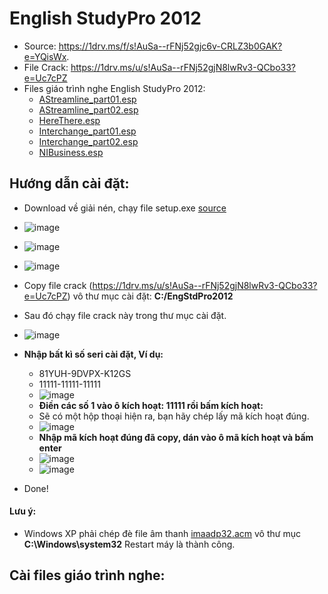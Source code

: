 # English StudyPro 2012
- Source: https://1drv.ms/f/s!AuSa--rFNj52gjc6v-CRLZ3b0GAK?e=YQisWx.
- File Crack: https://1drv.ms/u/s!AuSa--rFNj52gjN8lwRv3-QCbo33?e=Uc7cPZ
- Files giáo trình nghe English StudyPro 2012:
  - [AStreamline_part01.esp](https://1drv.ms/u/s!AuSa--rFNj52gjC6YudQSkhSv2ol?e=3yZuY9)
  - [AStreamline_part02.esp](https://1drv.ms/u/s!AuSa--rFNj52gi13hN7NpZ8qIjuQ?e=aRVrZL)
  - [HereThere.esp](https://1drv.ms/u/s!AuSa--rFNj52gi6tGpKI4rcmMBa3?e=DEhUEi)
  - [Interchange_part01.esp](https://1drv.ms/u/s!AuSa--rFNj52gjXFZmV4xOlYj0LK?e=SUdU3V)
  - [Interchange_part02.esp](https://1drv.ms/u/s!AuSa--rFNj52gjHTUTVQ_DB3cHob?e=OCg7CI)
  - [NIBusiness.esp](https://1drv.ms/u/s!AuSa--rFNj52gjI7MJF-eKSFYLcZ?e=QV5Syj)

## Hướng dẫn cài đặt: 
  - Download về giải nén, chạy file setup.exe [source](https://1drv.ms/f/s!AuSa--rFNj52gjc6v-CRLZ3b0GAK?e=YQisWx)
  - ![image](https://github.com/BsNgChiThanh/EnglishStudyPro2012/assets/82578024/024e9164-456a-44bd-ae85-4fa46905483f)
  - ![image](https://github.com/BsNgChiThanh/EnglishStudyPro2012/assets/82578024/fd671d4f-02de-4f13-8b25-677f0f785604)
  - ![image](https://github.com/BsNgChiThanh/EnglishStudyPro2012/assets/82578024/d8e10902-5ed1-4176-b134-d35aa3acdb08)


  - Copy file crack (https://1drv.ms/u/s!AuSa--rFNj52gjN8lwRv3-QCbo33?e=Uc7cPZ) vô thư mục cài đặt: **C:/EngStdPro2012**
  - Sau đó chạy file crack này trong thư mục cài đặt.
  - ![image](https://github.com/BsNgChiThanh/EnglishStudyPro2012/assets/82578024/638ed156-ace4-48a9-b53c-7b36d6c18c0a)
  - **Nhập bất kì số seri cài đặt, Ví dụ:**
    - 81YUH-9DVPX-K12GS
    - 11111-11111-11111
    - ![image](https://github.com/BsNgChiThanh/EnglishStudyPro2012/assets/82578024/74a43f25-b58f-40e4-8006-205dbee95e4e)   
    - **Điền các số 1 vào ô kích hoạt: 11111 rồi bấm kích hoạt:**
    - Sẽ có một hộp thoại hiện ra, bạn hãy chép lấy mã kích hoạt đúng.
    - ![image](https://github.com/BsNgChiThanh/EnglishStudyPro2012/assets/82578024/031c3a08-1962-480d-9a7a-66147556d705)
    - **Nhập mã kích hoạt đúng đã copy, dán vào ô mã kích hoạt và bấm enter**
    - ![image](https://github.com/BsNgChiThanh/EnglishStudyPro2012/assets/82578024/b895ab33-8ded-4c51-a4f3-9b42bc6e8179)
    - ![image](https://github.com/BsNgChiThanh/EnglishStudyPro2012/assets/82578024/6c97e362-6a9d-4337-aab2-a0ee714e59d5) 
  - Done!

#### Lưu ý:
  - Windows XP phải chép đè file âm thanh [imaadp32.acm](https://1drv.ms/u/s!AuSa--rFNj52gi_FqDijHa26c1-c?e=pFeioH) vô thư mục **C:\Windows\system32** Restart máy là thành công.

## Cài files giáo trình nghe:
